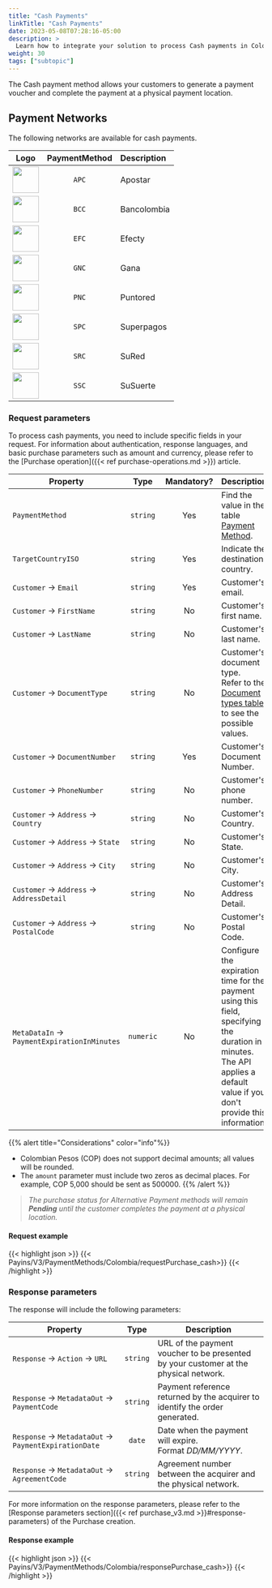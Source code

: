 ```yaml
---
title: "Cash Payments"
linkTitle: "Cash Payments"
date: 2023-05-08T07:28:16-05:00
description: >
  Learn how to integrate your solution to process Cash payments in Colombia.
weight: 30
tags: ["subtopic"]
---
```


The Cash payment method allows your customers to generate a payment voucher and complete the payment at a physical payment location.

## Payment Networks
The following networks are available for cash payments.

<div id="shortTable"></div>

| Logo | PaymentMethod| Description |
|:-----:|:-----:|:-----|
| <img src="https://s3.amazonaws.com/gateway.prod.bamboopayment.com/payment-method-logos/Apostar_PhysicalNetwork.png" width="52" /> | `APC` | Apostar |
| <img src="https://s3.amazonaws.com/gateway.prod.bamboopayment.com/payment-method-logos/Bancolombia_PhysicalNetwork.png" width="52" /> | `BCC` | Bancolombia |
| <img src="https://s3.amazonaws.com/gateway.prod.bamboopayment.com/payment-method-logos/Efecty_PhysicalNetwork.png" width="52" /> | `EFC` | Efecty |
| <img src="https://s3.amazonaws.com/gateway.prod.bamboopayment.com/payment-method-logos/Gana_PhysicalNetwork.png" width="52" /> | `GNC` | Gana |
| <img src="https://s3.amazonaws.com/gateway.prod.bamboopayment.com/payment-method-logos/Puntored_PhysicalNetwork.png" width="52" /> | `PNC` | Puntored |
| <img src="https://s3.amazonaws.com/gateway.prod.bamboopayment.com/payment-method-logos/Superpagos_PhysicalNetwork.png" width="52" /> | `SPC` | Superpagos |
| <img src="https://s3.amazonaws.com/gateway.prod.bamboopayment.com/payment-method-logos/Sured_PhysicalNetwork.png" width="52" /> | `SRC` | SuRed |
| <img src="https://s3.amazonaws.com/gateway.prod.bamboopayment.com/payment-method-logos/Susuerte_PhysicalNetwork.png" width="52" /> | `SSC` | SuSuerte |

### Request parameters
To process cash payments, you need to include specific fields in your request. For information about authentication, response languages, and basic purchase parameters such as amount and currency, please refer to the [Purchase operation]({{< ref purchase-operations.md >}}) article.

| Property | Type | Mandatory? | Description |
|---|:-:|:-:|---|
| `PaymentMethod` | `string` | Yes | Find the value in the table [Payment Method](/en/docs/payment-methods/colombia.html#payment-methods). |
| `TargetCountryISO` | `string` | Yes | Indicate the destination country. |
| `Customer` → `Email` | `string` | Yes | Customer's email. |
| `Customer` → `FirstName` | `string` | No | Customer's first name. |
| `Customer` → `LastName` | `string` | No | Customer's last name. |
| `Customer` → `DocumentType` | `string` | No | Customer's document type.<br>Refer to the [Document types table](/en/docs/payment-methods/colombia.html#document-types) to see the possible values. |
| `Customer` → `DocumentNumber` | `string` | Yes | Customer's Document Number. |
| `Customer` → `PhoneNumber` | `string` | No | Customer's phone number. |
| `Customer` → `Address` → `Country` | `string` | No | Customer's Country. |
| `Customer` → `Address` → `State` | `string` | No | Customer's State. |
| `Customer` → `Address` → `City` | `string` | No | Customer's City. |
| `Customer` → `Address` → `AddressDetail` | `string` | No | Customer's Address Detail. |
| `Customer` → `Address` → `PostalCode` | `string` | No | Customer's Postal Code. |
| `MetaDataIn` → `PaymentExpirationInMinutes` | `numeric` | No | Configure the expiration time for the payment using this field, specifying the duration in minutes. The API applies a default value if you don't provide this information. |

{{% alert title="Considerations" color="info"%}}
* Colombian Pesos (COP) does not support decimal amounts; all values will be rounded.
* The `amount` parameter must include two zeros as decimal places. For example, COP 5,000 should be sent as 500000.
{{% /alert %}}


> _The purchase status for Alternative Payment methods will remain **Pending** until the customer completes the payment at a physical location._


#### Request example
{{< highlight json >}}
{{< Payins/V3/PaymentMethods/Colombia/requestPurchase_cash>}}
{{< /highlight >}}

### Response parameters
The response will include the following parameters:

| Property | Type | Description |
|---|:-:|---|
| `Response` → `Action` → `URL` | `string` | URL of the payment voucher to be presented by your customer at the physical network. |
| `Response` → `MetadataOut` → `PaymentCode` | `string`  | Payment reference returned by the acquirer to identify the order generated. |
| `Response` → `MetadataOut` → `PaymentExpirationDate` | `date` | Date when the payment will expire.<br>Format _DD/MM/YYYY_. |
| `Response` → `MetadataOut` → `AgreementCode` | `string`  | Agreement number between the acquirer and the physical network. |

For more information on the response parameters, please refer to the [Response parameters section]({{< ref purchase_v3.md >}}#response-parameters) of the Purchase creation.

#### Response example 
{{< highlight json >}}
{{< Payins/V3/PaymentMethods/Colombia/responsePurchase_cash>}}
{{< /highlight >}}